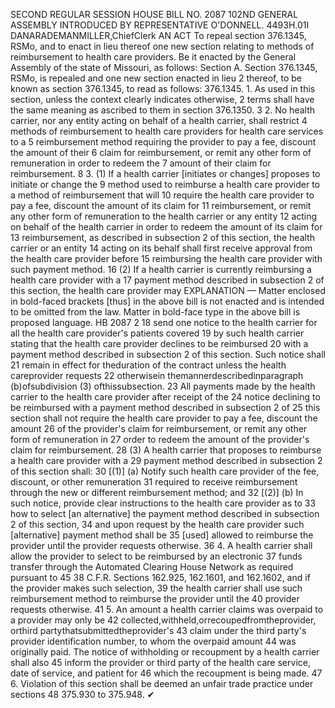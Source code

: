 SECOND REGULAR SESSION
HOUSE BILL NO. 2087
102ND GENERAL ASSEMBLY
INTRODUCED BY REPRESENTATIVE O'DONNELL.
4493H.01I DANARADEMANMILLER,ChiefClerk
AN ACT
To repeal section 376.1345, RSMo, and to enact in lieu thereof one new section relating to
methods of reimbursement to health care providers.
Be it enacted by the General Assembly of the state of Missouri, as follows:
Section A. Section 376.1345, RSMo, is repealed and one new section enacted in lieu
2 thereof, to be known as section 376.1345, to read as follows:
376.1345. 1. As used in this section, unless the context clearly indicates otherwise,
2 terms shall have the same meaning as ascribed to them in section 376.1350.
3 2. No health carrier, nor any entity acting on behalf of a health carrier, shall restrict
4 methods of reimbursement to health care providers for health care services to a
5 reimbursement method requiring the provider to pay a fee, discount the amount of their
6 claim for reimbursement, or remit any other form of remuneration in order to redeem the
7 amount of their claim for reimbursement.
8 3. (1) If a health carrier [initiates or changes] proposes to initiate or change the
9 method used to reimburse a health care provider to a method of reimbursement that will
10 require the health care provider to pay a fee, discount the amount of its claim for
11 reimbursement, or remit any other form of remuneration to the health carrier or any entity
12 acting on behalf of the health carrier in order to redeem the amount of its claim for
13 reimbursement, as described in subsection 2 of this section, the health carrier or an entity
14 acting on its behalf shall first receive approval from the health care provider before
15 reimbursing the health care provider with such payment method.
16 (2) If a health carrier is currently reimbursing a health care provider with a
17 payment method described in subsection 2 of this section, the health care provider may
EXPLANATION — Matter enclosed in bold-faced brackets [thus] in the above bill is not enacted and is
intended to be omitted from the law. Matter in bold-face type in the above bill is proposed language.
HB 2087 2
18 send one notice to the health carrier for all the health care provider's patients covered
19 by such health carrier stating that the health care provider declines to be reimbursed
20 with a payment method described in subsection 2 of this section. Such notice shall
21 remain in effect for theduration of the contract unless the health careprovider requests
22 otherwisein themannerdescribedinparagraph (b)ofsubdivision (3) ofthissubsection.
23 All payments made by the health carrier to the health care provider after receipt of the
24 notice declining to be reimbursed with a payment method described in subsection 2 of
25 this section shall not require the health care provider to pay a fee, discount the amount
26 of the provider's claim for reimbursement, or remit any other form of remuneration in
27 order to redeem the amount of the provider's claim for reimbursement.
28 (3) A health carrier that proposes to reimburse a health care provider with a
29 payment method described in subsection 2 of this section shall:
30 [(1)] (a) Notify such health care provider of the fee, discount, or other remuneration
31 required to receive reimbursement through the new or different reimbursement method; and
32 [(2)] (b) In such notice, provide clear instructions to the health care provider as to
33 how to select [an alternative] the payment method described in subsection 2 of this section,
34 and upon request by the health care provider such [alternative] payment method shall be
35 [used] allowed to reimburse the provider until the provider requests otherwise.
36 4. A health carrier shall allow the provider to select to be reimbursed by an electronic
37 funds transfer through the Automated Clearing House Network as required pursuant to 45
38 C.F.R. Sections 162.925, 162.1601, and 162.1602, and if the provider makes such selection,
39 the health carrier shall use such reimbursement method to reimburse the provider until the
40 provider requests otherwise.
41 5. An amount a health carrier claims was overpaid to a provider may only be
42 collected,withheld,orrecoupedfromtheprovider, orthird partythatsubmittedtheprovider's
43 claim under the third party's provider identification number, to whom the overpaid amount
44 was originally paid. The notice of withholding or recoupment by a health carrier shall also
45 inform the provider or third party of the health care service, date of service, and patient for
46 which the recoupment is being made.
47 6. Violation of this section shall be deemed an unfair trade practice under sections
48 375.930 to 375.948.
✔